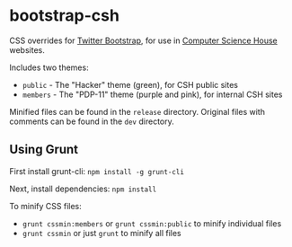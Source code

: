 bootstrap-csh
=============

CSS overrides for [Twitter Bootstrap](http://getbootstrap.com), for use in [Computer Science House](http://csh.rit.edu) websites. 

Includes two themes:
* `public` - The "Hacker" theme (green), for CSH public sites
* `members` - The "PDP-11" theme (purple and pink), for internal CSH sites

Minified files can be found in the `release` directory. Original files with comments can be found in the `dev` directory.

Using Grunt
-----------

First install grunt-cli: `npm install -g grunt-cli`

Next, install dependencies: `npm install`

To minify CSS files: 
* `grunt cssmin:members` or `grunt cssmin:public` to minify individual files
* `grunt cssmin` or just `grunt` to minify all files